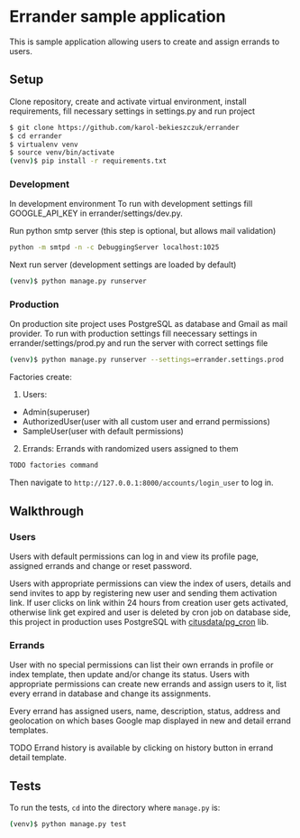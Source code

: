 # Errander sample application

This is sample application allowing users to create and assign errands to users.

## Setup

Clone repository, create and activate virtual environment, install requirements, fill necessary settings in settings.py and run project

```sh
$ git clone https://github.com/karol-bekieszczuk/errander
$ cd errander
$ virtualenv venv
$ source venv/bin/activate
(venv)$ pip install -r requirements.txt
```

### Development
In development environment 
To run with development settings fill GOOGLE_API_KEY in errander/settings/dev.py. 

Run python smtp server (this step is optional, but allows mail validation)

```sh
python -m smtpd -n -c DebuggingServer localhost:1025
```

Next run server (development settings are loaded by default)

```sh
(venv)$ python manage.py runserver
```

### Production
On production site project uses PostgreSQL as database and Gmail as mail provider.
To run with production settings fill neecessary settings in errander/settings/prod.py and run the server with correct settings file

```sh
(venv)$ python manage.py runserver --settings=errander.settings.prod
```
Factories create:
1. Users:
  * Admin(superuser)
  * AuthorizedUser(user with all custom user and errand permissions)
  * SampleUser(user with default permissions)

2. Errands:
Errands with randomized users assigned to them

```sh
TODO factories command
```

Then navigate to `http://127.0.0.1:8000/accounts/login_user` to log in.

## Walkthrough


### Users
Users with default permissions can log in and view its profile page, assigned errands and change or reset password.

Users with appropriate permissions can view the index of users, details and send invites to app by registering new user and sending them activation link. If user clicks on link within 24 hours from creation user gets activated, otherwise link get expired and user is deleted by cron job on database side, this project in production uses PostgreSQL with [citusdata/pg_cron](https://github.com/citusdata/pg_cron) lib.


### Errands
User with no special permissions can list their own errands in profile or index template, then update and/or change its status.
Users with appropriate permissions can create new errands and assign users to it, list every errand in database and change its assignments.

Every errand has assigned users, name, description, status, address and geolocation on which bases Google map displayed in new and detail errand templates.

TODO
Errand history is available by clicking on history button in errand detail template.

## Tests

To run the tests, `cd` into the directory where `manage.py` is:
```sh
(venv)$ python manage.py test 
```
